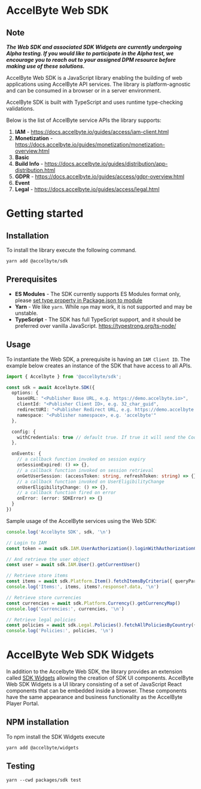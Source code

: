 # AccelByte Web SDK

## Note

***The Web SDK and associated SDK Widgets are currently undergoing Alpha testing. If you would like to participate in the Alpha test, we encourage you to reach out to your assigned DPM resource before making use of these solutions.***

AccelByte Web SDK is a JavaScript library enabling the building of web applications using AccelByte API services. The library is
platform-agnostic and can be consumed in a browser or in a server environment.

AccelByte SDK is built with TypeScript and uses runtime type-checking validations.

Below is the list of AccelByte service APIs the library supports:

1. **IAM** - https://docs.accelbyte.io/guides/access/iam-client.html
2. **Monetization** - https://docs.accelbyte.io/guides/monetization/monetization-overview.html
3. **Basic**
4. **Build Info** - https://docs.accelbyte.io/guides/distribution/app-distribution.html
5. **GDPR** - https://docs.accelbyte.io/guides/access/gdpr-overview.html
6. **Event**
7. **Legal** - https://docs.accelbyte.io/guides/access/legal.html

# Getting started

## Installation

To install the library execute the following command.

```shell
yarn add @accelbyte/sdk
```

## Prerequisites

* **ES Modules** - The SDK currently supports ES Modules format only, please [set type property in Package.json to module](https://nodejs.org/api/packages.html#type)
* **Yarn** - We like `yarn`. While `npm` may work, it is not supported and may be unstable.
* **TypeScript** - The SDK has full TypeScript support, and it should be preferred over vanilla JavaScript. https://typestrong.org/ts-node/

## Usage

To instantiate the Web SDK, a prerequisite is having an `IAM Client ID`. The example below creates an instance of the SDK
that have access to all APIs.

```typescript
import { Accelbyte } from '@accelbyte/sdk';

const sdk = await Accelbyte.SDK({
  options: {
    baseURL: "<Publisher Base URL, e.g. https://demo.accelbyte.io>",
    clientId: "<Publisher Client ID>, e.g. 32_char_guid",
    redirectURI: "<Publisher Redirect URL, e.g. https://demo.accelbyte.io>",
    namespace: "<Publisher namespace>, e.g. 'accelbyte'"
  },

  config: {
    withCredentials: true // default true. If true it will send the Cookie automatically
  },

  onEvents: {
    // a callback function invoked on session expiry
    onSessionExpired: () => {},
    // a callback function invoked on session retrieval
    onGetUserSession: (accessToken: string, refreshToken: string) => {},
    // a callback function invoked on UserEligibilityChange
    onUserEligibilityChange: () => {},
    // a callback function fired on error
    onError: (error: SDKError) => {}
  }
})
```

Sample usage of the AccelByte services using the Web SDK:

```typescript
console.log('Accelbyte SDK', sdk, '\n')

// Login to IAM
const token = await sdk.IAM.UserAuthorization().loginWithAuthorizationCode({code, codeVerifier})

// And retrieve the user object
const user = await sdk.IAM.User().getCurrentUser()

// Retrieve store items
const items = await sdk.Platform.Item().fetchItemsByCriteria({ queryParams: { appType: 'GAME' } })
console.log('Items:', items, items?.response?.data, '\n')

// Retrieve store currencies
const currencies = await sdk.Platform.Currency().getCurrencyMap()
console.log('Currencies:', currencies, '\n')

// Retrieve legal policies
const policies = await sdk.Legal.Policies().fetchAllPoliciesByCountry({countryCode: 'Bulgaria'})
console.log('Policies:', policies, '\n')
```

# AccelByte Web SDK Widgets
In addition to the Accelbyte Web SDK, the library provides an extension called [SDK Widgets](https://www.npmjs.com/package/@accelbyte/widgets) allowing the creation of SDK UI components. AccelByte Web SDK Widgets is a UI library consisting of a set of JavaScript React components that can be embedded inside a browser. These components have the same appearance and business functionality as the AccelByte Player Portal.

## NPM installation

To npm install the SDK Widgets execute

```shell
yarn add @accelbyte/widgets
```

## Testing

```shell
yarn --cwd packages/sdk test
```
